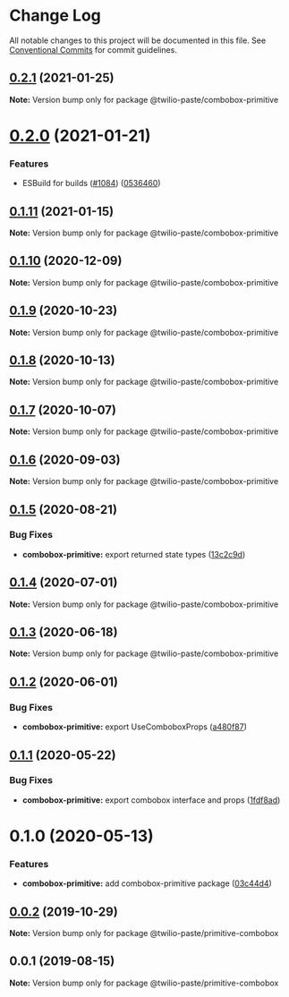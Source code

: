 # Change Log

All notable changes to this project will be documented in this file.
See [Conventional Commits](https://conventionalcommits.org) for commit guidelines.

## [0.2.1](https://github.com/twilio-labs/paste/compare/@twilio-paste/combobox-primitive@0.2.0...@twilio-paste/combobox-primitive@0.2.1) (2021-01-25)

**Note:** Version bump only for package @twilio-paste/combobox-primitive





# [0.2.0](https://github.com/twilio-labs/paste/compare/@twilio-paste/combobox-primitive@0.1.11...@twilio-paste/combobox-primitive@0.2.0) (2021-01-21)


### Features

* ESBuild for builds ([#1084](https://github.com/twilio-labs/paste/issues/1084)) ([0536460](https://github.com/twilio-labs/paste/commit/053646011508be10477d5b732269cdb0419235d7))





## [0.1.11](https://github.com/twilio-labs/paste/compare/@twilio-paste/combobox-primitive@0.1.10...@twilio-paste/combobox-primitive@0.1.11) (2021-01-15)

**Note:** Version bump only for package @twilio-paste/combobox-primitive





## [0.1.10](https://github.com/twilio-labs/paste/compare/@twilio-paste/combobox-primitive@0.1.9...@twilio-paste/combobox-primitive@0.1.10) (2020-12-09)

**Note:** Version bump only for package @twilio-paste/combobox-primitive





## [0.1.9](https://github.com/twilio-labs/paste/compare/@twilio-paste/combobox-primitive@0.1.8...@twilio-paste/combobox-primitive@0.1.9) (2020-10-23)

**Note:** Version bump only for package @twilio-paste/combobox-primitive





## [0.1.8](https://github.com/twilio-labs/paste/compare/@twilio-paste/combobox-primitive@0.1.7...@twilio-paste/combobox-primitive@0.1.8) (2020-10-13)

**Note:** Version bump only for package @twilio-paste/combobox-primitive





## [0.1.7](https://github.com/twilio-labs/paste/compare/@twilio-paste/combobox-primitive@0.1.6...@twilio-paste/combobox-primitive@0.1.7) (2020-10-07)

**Note:** Version bump only for package @twilio-paste/combobox-primitive





## [0.1.6](https://github.com/twilio-labs/paste/compare/@twilio-paste/combobox-primitive@0.1.5...@twilio-paste/combobox-primitive@0.1.6) (2020-09-03)

**Note:** Version bump only for package @twilio-paste/combobox-primitive





## [0.1.5](https://github.com/twilio-labs/paste/compare/@twilio-paste/combobox-primitive@0.1.4...@twilio-paste/combobox-primitive@0.1.5) (2020-08-21)


### Bug Fixes

* **combobox-primitive:** export returned state types ([13c2c9d](https://github.com/twilio-labs/paste/commit/13c2c9d93a586a7e4677b2f08a926bc9dbd6dec9))





## [0.1.4](https://github.com/twilio-labs/paste/compare/@twilio-paste/combobox-primitive@0.1.3...@twilio-paste/combobox-primitive@0.1.4) (2020-07-01)

**Note:** Version bump only for package @twilio-paste/combobox-primitive





## [0.1.3](https://github.com/twilio-labs/paste/compare/@twilio-paste/combobox-primitive@0.1.2...@twilio-paste/combobox-primitive@0.1.3) (2020-06-18)

**Note:** Version bump only for package @twilio-paste/combobox-primitive





## [0.1.2](https://github.com/twilio-labs/paste/compare/@twilio-paste/combobox-primitive@0.1.1...@twilio-paste/combobox-primitive@0.1.2) (2020-06-01)


### Bug Fixes

* **combobox-primitive:** export UseComboboxProps ([a480f87](https://github.com/twilio-labs/paste/commit/a480f874eca87151e3078389fa57a1b4ba6e04af))





## [0.1.1](https://github.com/twilio-labs/paste/compare/@twilio-paste/combobox-primitive@0.1.0...@twilio-paste/combobox-primitive@0.1.1) (2020-05-22)


### Bug Fixes

* **combobox-primitive:** export combobox interface and props ([1fdf8ad](https://github.com/twilio-labs/paste/commit/1fdf8ad4eff28765d66f5f017c736c4ca6520202))





# 0.1.0 (2020-05-13)


### Features

* **combobox-primitive:** add combobox-primitive package ([03c44d4](https://github.com/twilio-labs/paste/commit/03c44d404274e4ed11d659d893b920c3e478f4f8))





## [0.0.2](https://github.com/twilio-labs/paste/compare/@twilio-paste/primitive-combobox@0.0.1...@twilio-paste/primitive-combobox@0.0.2) (2019-10-29)

**Note:** Version bump only for package @twilio-paste/primitive-combobox





## 0.0.1 (2019-08-15)

**Note:** Version bump only for package @twilio-paste/primitive-combobox
